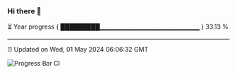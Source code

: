 ### Hi there 👋

⏳ Year progress { █████████▁▁▁▁▁▁▁▁▁▁▁▁▁▁▁▁▁▁▁▁▁ } 33.13 %

---

⏰ Updated on Wed, 01 May 2024 06:06:32 GMT

![Progress Bar CI](https://github.com/liununu/liununu/workflows/Progress%20Bar%20CI/badge.svg)
